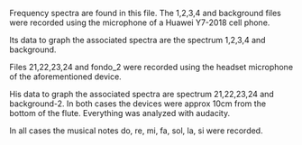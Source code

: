Frequency spectra are found in this file.
The 1,2,3,4 and background files were recorded using the microphone of a Huawei Y7-2018 cell phone.

Its data to graph the associated spectra are the spectrum 1,2,3,4 and background.

Files 21,22,23,24 and fondo_2 were recorded using the headset microphone of the aforementioned device.

His data to graph the associated spectra are spectrum 21,22,23,24 and background-2. In both cases the devices were approx 10cm from the bottom of the flute.
Everything was analyzed with audacity.

In all cases the musical notes do, re, mi, fa, sol, la, si were recorded.
